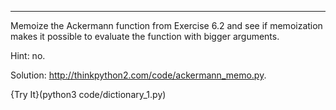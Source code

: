 -----------
Memoize the Ackermann function from Exercise 6.2 and see if memoization makes it possible to evaluate the function with bigger arguments. 

Hint: no. 

Solution: <http://thinkpython2.com/code/ackermann_memo.py>.

{Try It}(python3 code/dictionary_1.py)
